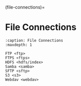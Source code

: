 (file-connections)=

# File Connections

```{toctree}
:caption: File Connections
:maxdepth: 1

FTP <ftp>
FTPS <ftps>
HDFS <hdfs/index>
Samba <samba>
SFTP <sftp>
S3 <s3>
Webdav <webdav>
```
